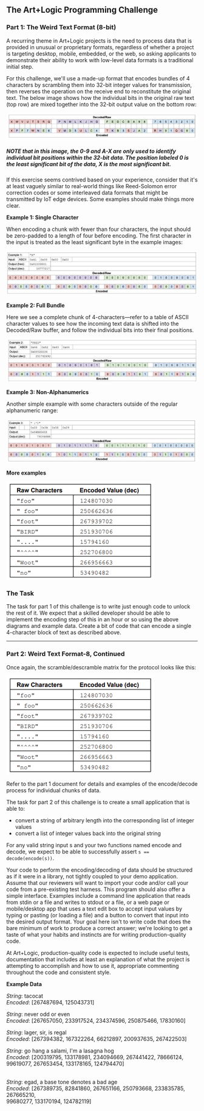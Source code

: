 ## The Art+Logic Programming Challenge

### Part 1: The Weird Text Format (8-bit)

  
A recurring theme in Art+Logic projects is the need to process data that is provided in unusual or proprietary formats, regardless of whether a project is targeting desktop, mobile, embedded, or the web, so asking applicants to demonstrate their ability to work with low-level data formats is a traditional initial step.

  
For this challenge, we'll use a made-up format that encodes bundles of 4 characters by scrambling them into 32-bit integer values for transmission, then reverses the operation on the receive end to reconstitute the original text. The below image shows how the individual bits in the original raw text (top row) are mixed together into the 32-bit output value on the bottom row:


![](assets/figure1.png)


##### NOTE that in this image, the 0-9 and A-X are only used to identify individual bit positions within the 32-bit data. The position labeled 0 is the least significant bit of the data, X is the most significant bit.
  
If this exercise seems contrived based on your experience, consider that it's at least vaguely similar to real-world things like Reed-Solomon error correction codes or some interleaved data formats that might be transmitted by IoT edge devices. Some examples should make things more clear. 

**Example 1: Single Character**

 
When encoding a chunk with fewer than four characters, the input should be zero-padded to a length of four before encoding. The first character in the input is treated as the least significant byte in the example images:

![](assets/figure2.png)

**Example 2: Full Bundle**

Here we see a complete chunk of 4-characters—refer to a table of ASCII character values to see how the incoming text data is shifted into the Decoded/Raw buffer, and follow the individual bits into their final positions.

![](assets/figure3.png)


**Example 3: Non-Alphanumerics**

  
Another simple example with some characters outside of the regular alphanumeric range:

![](assets/figure4.png)

**More examples**


![](assets/figure5.png)

### The Task

  
The task for part 1 of this challenge is to write just enough code to unlock the rest of it. We expect that a skilled developer should be able to implement the encoding step of this in an hour or so using the above diagrams and example data. Create a bit of code that can encode a single 4-character block of text as described above. 

---


### Part 2: Weird Text Format-8, Continued

Once again, the scramble/descramble matrix for the protocol looks like this:

![](assets/figure5.png)

Refer to the part 1 document for details and examples of the encode/decode process for individual chunks of data. 

The task for part 2 of this challenge is to create a small application that is able to:

*   convert a string of arbitrary length into the corresponding list of integer values
*   convert a list of integer values back into the original string

  
For any valid string input s and your two functions named encode and decode, we expect to be able to successfully assert `s == decode(encode(s))`.

Your code to perform the encoding/decoding of data should be structured as if it were in a library, not tightly coupled to your demo application. Assume that our reviewers will want to import your code and/or call your code from a pre-existing test harness. This program should also offer a simple interface. Examples include a command line application that reads from stdin or a file and writes to stdout or a file, or a web page or mobile/desktop app that uses a text edit box to accept input values by typing or pasting (or loading a file) and a button to convert that input into the desired output format. Your goal here isn't to write code that does the bare minimum of work to produce a correct answer; we're looking to get a taste of what your habits and instincts are for writing production-quality code.

  
At Art+Logic, production-quality code is expected to include useful tests, documentation that includes at least an explanation of what the project is attempting to accomplish and how to use it, appropriate commenting throughout the code and consistent style.

**Example Data**

  
_String_: tacocat  
_Encoded_: \[267487694, 125043731\]

  
_String_: never odd or even  
_Encoded_: \[267657050, 233917524, 234374596, 250875466, 17830160\]

  
_String_: lager, sir, is regal  
_Encoded_: \[267394382, 167322264, 66212897, 200937635, 267422503\]

  
_String_: go hang a salami, I'm a lasagna hog  
_Encoded_: \[200319795, 133178981, 234094669, 267441422, 78666124, 99619077, 267653454, 133178165, 124794470\]  
 

_String_: egad, a base tone denotes a bad age  
_Encoded_: \[267389735, 82841860, 267651166, 250793668, 233835785, 267665210,  
99680277, 133170194, 124782119\]

